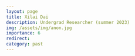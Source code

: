 ```yaml
---
layout: page
title: Xilai Dai
description: Undergrad Researcher (summer 2023)
img: /assets/img/anon.jpg
importance: 6
redirect: 
category: past
---
```

